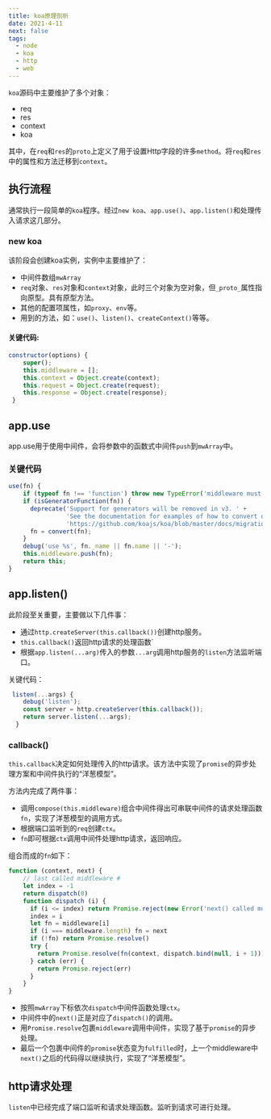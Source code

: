 ```yaml
---
title: koa原理剖析
date: 2021-4-11
next: false
tags:
  - node
  - koa
  - http
  - web
---
```


`koa`源码中主要维护了多个对象：
- req
- res
- context
- koa

其中，在`req`和`res`的`proto`上定义了用于设置Http字段的许多`method`。将`req`和`res`中的属性和方法迁移到`context`。
## 执行流程
通常执行一段简单的`koa`程序。经过`new koa`、`app.use()`、`app.listen()`和处理传入请求这几部分。
### new koa
该阶段会创建koa实例，实例中主要维护了：
- 中间件数组`mwArray`
- `req`对象、`res`对象和`context`对象，此时三个对象为空对象，但`_proto_`属性指向原型。具有原型方法。
- 其他的配置项属性，如`proxy`、`env`等。
- 用到的方法，如：`use()`、`listen()`、`createContext()`等等。
#### 关键代码:
``` js
constructor(options) {
    super();
    this.middleware = [];
    this.context = Object.create(context);
    this.request = Object.create(request);
    this.response = Object.create(response);
 }
 ```
## app.use
app.use用于使用中间件，会将参数中的函数式中间件`push`到`mwArray`中。
### 关键代码
``` js
use(fn) {
    if (typeof fn !== 'function') throw new TypeError('middleware must be a function!');
    if (isGeneratorFunction(fn)) {
      deprecate('Support for generators will be removed in v3. ' +
                'See the documentation for examples of how to convert old middleware ' +
                'https://github.com/koajs/koa/blob/master/docs/migration.md');
      fn = convert(fn);
    }
    debug('use %s', fn._name || fn.name || '-');
    this.middleware.push(fn);
    return this;
}
```
## app.listen()
此阶段至关重要，主要做以下几件事：
- 通过`http.createServer(this.callback())`创建http服务。
- `this.callback()`返回http请求的处理函数`
- 根据`app.listen(...arg)`传入的参数`...arg`调用http服务的`listen`方法监听端口。

关键代码：
``` js
 listen(...args) {
    debug('listen');
    const server = http.createServer(this.callback());
    return server.listen(...args);
  }
```
### callback()
`this.callback`决定如何处理传入的http请求。该方法中实现了`promise`的异步处理方案和中间件执行的“洋葱模型”。

方法内完成了两件事：
- 调用`compose(this.middleware)`组合中间件得出可串联中间件的请求处理函数`fn`，实现了洋葱模型的调用方式。
- 根据端口监听到的`req`创建`ctx`。
- `fn`即可根据`ctx`调用中间件处理http请求，返回响应。

组合而成的`fn`如下：
``` js
function (context, next) {
    // last called middleware #
    let index = -1
    return dispatch(0)
    function dispatch (i) {
      if (i <= index) return Promise.reject(new Error('next() called multiple times'))
      index = i
      let fn = middleware[i]
      if (i === middleware.length) fn = next
      if (!fn) return Promise.resolve()
      try {
        return Promise.resolve(fn(context, dispatch.bind(null, i + 1)));
      } catch (err) {
        return Promise.reject(err)
      }
    }
}
```
- 按照`mwArray`下标依次`dispatch`中间件函数处理`ctx`。
- 中间件中的`next()`正是对应了`dispatch()`的调用。
- 用`Promise.resolve`包裹`middleware`调用中间件，实现了基于`promise`的异步处理。
- 最后一个包裹中间件的`promise`状态变为`fulfilled`时，上一个middleware中`next()`之后的代码得以继续执行，实现了“洋葱模型”。
## http请求处理
`listen`中已经完成了端口监听和请求处理函数。监听到请求可进行处理。
